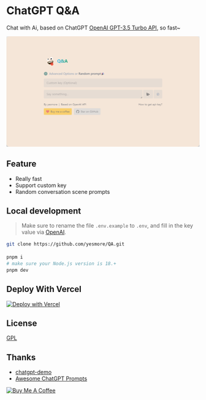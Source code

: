 # ChatGPT Q&A

Chat with Ai, based on ChatGPT [OpenAI GPT-3.5 Turbo API](https://platform.openai.com/docs/guides/chat), so fast~

![web](./web.png)

## Feature

- Really fast
- Support custom key
- Random conversation scene prompts

## Local development

> Make sure to rename the file `.env.example` to `.env`, and fill in the key value via [OpenAI](https://platform.openai.com/account/api-keys).

```bash
git clone https://github.com/yesmore/QA.git

pnpm i
# make sure your Node.js version is 18.+
pnpm dev
```

## Deploy With Vercel

[![Deploy with Vercel](https://vercel.com/button)](https://vercel.com/new/clone?repository-url=https%3A%2F%2Fgithub.com%2Fyesmore%2FQA&env=OPENAI_API_KEY&envDescription=OpenAI%20API%20Key&envLink=https%3A%2F%2Fplatform.openai.com%2Faccount%2Fapi-keys)

## License

[GPL](./LICENSE)

## Thanks

- [chatgpt-demo](https://github.com/ddiu8081/chatgpt-demo)
- [Awesome ChatGPT Prompts](https://prompts.chat/)

<a href="https://www.buymeacoffee.com/yesmore" target="_blank"><img src="https://cdn.buymeacoffee.com/buttons/v2/default-yellow.png" alt="Buy Me A Coffee" style="height: 60px !important;width: 217px !important;" ></a>